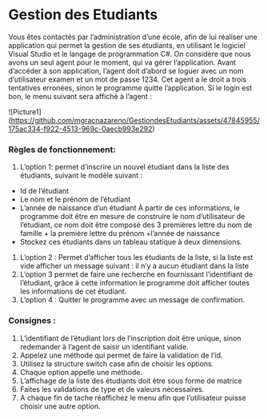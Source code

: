 # Gestion des Etudiants
Vous êtes contactés par l’administration d’une école, afin de lui réaliser une application qui permet la gestion de ses étudiants, en utilisant le logiciel Visual Studio et le langage de programmation C#.
On considère que nous avons un seul agent pour le moment, qui va gérer l’application.
Avant d’accéder à son application, l’agent doit d’abord se loguer avec un nom d’utilisateur examen et un mot de passe 1234.
Cet agent a le droit a trois tentatives erronées, sinon le programme quitte l’application.
Si le login est bon, le menu suivant sera affiché à l’agent :

  ![Picture1] (https://github.com/mgracnazareno/GestiondesEtudiants/assets/47845955/175ac334-f922-4513-969c-0aecb993e292)

### Règles de fonctionnement:
1.	L’option 1: permet d’inscrire un nouvel étudiant dans la liste des étudiants, suivant le modèle suivant :
 -	Id de l’étudiant 
 -	Le nom et le prénom de l’étudiant
 -	L’année de naissance d’un étudiant
  À partir de ces informations, le programme doit être en mesure de construire
le nom d’utilisateur de l’étudiant, ce nom doit être composé des 3 premières lettre du nom de famille + la première lettre du prénom +l’année de naissance
 -	Stockez ces étudiants dans un tableau statique à deux dimensions.
1.	L’option 2 : Permet d’afficher tous les étudiants de la liste, si la liste est vide afficher un message suivant : il n’y a aucun étudiant dans la liste
1.	L’option 3 permet de faire une recherche en fournissant l’identifiant de l’étudiant, grâce à cette information le programme doit afficher toutes les informations de cet étudiant.
1.	L’option 4 : Quitter le programme avec un message de confirmation.
 	
### Consignes :
1.	L’identifiant de l’étudiant lors de l’inscription doit être unique, sinon redemander à l’agent de saisir un identifiant valide.
1.	Appelez une méthode qui permet de faire la validation de l’id.
1.	Utilisez la structure switch case afin de choisir les options.
1. Chaque option appelle une méthode.
1.	L’affichage de la liste des étudiants doit être sous forme de matrice
1.	Faites les validations de type et de valeurs nécessaires.
1. A chaque fin de tache réaffichez le menu afin que l’utilisateur puisse choisir une autre option.
